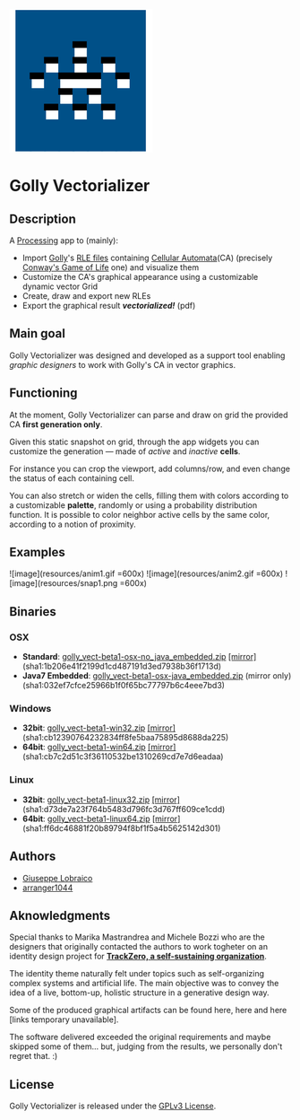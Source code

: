 ![image](resources/icon.png)

# Golly Vectorializer

## Description

A [Processing](https://processing.org/)  app to (mainly):

* Import [Golly](http://golly.sourceforge.net/)'s
  [RLE files](http://golly.sourceforge.net/Help/formats.html#rle)
  containing
  [Cellular Automata](https://en.wikipedia.org/wiki/Cellular_automaton)(CA) 
  (precisely
  [Conway's Game of Life](https://en.wikipedia.org/wiki/Conway%27s_Game_of_Life)
  one) and visualize them
* Customize the CA's graphical appearance using a customizable dynamic vector Grid
* Create, draw and export new RLEs
* Export the graphical result ***vectorialized!*** (pdf)

## Main goal

Golly Vectorializer was designed and developed as a support tool enabling
*graphic designers* to work with Golly's CA in vector graphics. 

## Functioning

At the moment, Golly Vectorializer can parse and draw on grid the
provided CA **first generation only**.

Given this static snapshot on grid, through the app widgets you can customize the generation — made of *active* and *inactive* **cells**.

For instance you can crop the viewport, add columns/row, and even change the status of each containing cell.

You can also stretch or widen the cells, filling them with colors
according to a customizable **palette**, randomly or using a
probability distribution function. It is possible to color neighbor
active cells by the same color, according to a notion of proximity.


## Examples
![image](resources/anim1.gif =600x)
![image](resources/anim2.gif =600x)
![image](resources/snap1.png =600x)

## Binaries

### OSX

* **Standard**: 
[golly_vect-beta1-osx-no_java_embedded.zip](compiled_binaries/golly_vect-beta1-osx-no_java_embedded.zip) [[mirror]](http://sharped.net/golly_vect/compiled_binaries/golly_vect-beta1-no_java_embedded.zip) (sha1:1b206e41f2199d1cd487191d3ed7938b36f1713d)
* **Java7 Embedded**: [golly_vect-beta1-osx-java_embedded.zip](http://sharped.net/golly_vect/compiled_binaries/golly_vect-beta1-osx-java_embedded.zip) (mirror only) (sha1:032ef7cfce25966b1f0f65bc77797b6c4eee7bd3)

### Windows

* **32bit**: [golly_vect-beta1-win32.zip](compiled_binaries/golly_vect-beta1-win32.zip) [[mirror]](http://sharped.net/golly_vect/compiled_binaries/golly_vect-beta1-win32.zip) (sha1:cb12390764232834ff8fe5baa75895d8688da225)
* **64bit**: [golly_vect-beta1-win64.zip](compiled_binaries/golly_vect-beta1-win32.zip) [[mirror]](http://sharped.net/golly_vect/compiled_binaries/golly_vect-beta1-win64.zip) (sha1:cb7c2d51c3f36110532be1310269cd7e7d6eadaa)


### Linux

* **32bit**: [golly_vect-beta1-linux32.zip](compiled_binaries/golly_vect-beta1-linux32.zip) [[mirror]](http://sharped.net/golly_vect/compiled_binaries/golly_vect-beta1-linux32.zip) (sha1:d73de7a23f764b5483d796fc3d767ff609ce1cdd)
* **64bit**: [golly_vect-beta1-linux64.zip](compiled_binaries/golly_vect-beta1-linux64.zip) [[mirror]](http://sharped.net/golly_vect/compiled_binaries/golly_vect-beta1-linux64.zip) (sha1:ff6dc46881f20b89794f8bf1f5a4b5625142d301)

## Authors

* [Giuseppe Lobraico](http://github.com/your)
* [arranger1044](http://github.com/arranger1044)



## Aknowledgments

Special thanks to Marika Mastrandrea and Michele Bozzi who are the
designers that originally contacted the authors to work togheter on an
identity design project for **[TrackZero, a self-sustaining organization](http://www.trackzero.org/)**.

The identity theme naturally felt under topics such as self-organizing
complex systems and artificial life. The main objective was to convey
the idea of a live, bottom-up, holistic structure in a generative design way.

Some of the produced graphical artifacts can be found here, here and
here [links temporary unavailable].

The software delivered exceeded the original requirements and maybe skipped some of them... but, judging from the results, we personally don't regret that. :)

## License
Golly Vectorializer is released under the [GPLv3 License](http://www.gnu.org/licenses/gpl-3.0.en.html).
